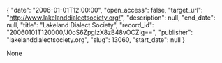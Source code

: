 {
  "date": "2006-01-01T12:00:00", 
  "open_access": false, 
  "target_url": "http://www.lakelanddialectsociety.org/", 
  "description": null, 
  "end_date": null, 
  "title": "Lakeland Dialect Society", 
  "record_id": "20060101T120000/J0oS6ZpgIzX8zB48vOCZIg==", 
  "publisher": "lakelanddialectsociety.org", 
  "slug": 13060, 
  "start_date": null
}

None
